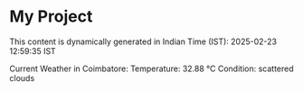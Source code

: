 # My Project

This content is dynamically generated in Indian Time (IST): 2025-02-23 12:59:35 IST


Current Weather in Coimbatore:
Temperature: 32.88 °C
Condition: scattered clouds
